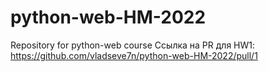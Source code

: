 # python-web-HM-2022
Repository for python-web course
Ссылка на PR для HW1: https://github.com/vladseve7n/python-web-HM-2022/pull/1
